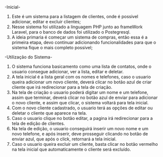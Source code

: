 -Inicial-

1. Este é um sistema para a listagem de clientes, onde é possivel adicionar, editar e excluir clientes;
2. Nesse sistema foi utilizado a linguagem PHP junto ao frameWork Laravel, para o banco de dados foi utilizado o Postegresql.
3. A ideia primaria é começar um sistema de compras, então essa é a primeira etapa, devo continuar adicionando funcionalidades para que o sistema fique o mais completo possivel;

-Utilização do Sistema-

1. O sistema funciona basicamento como uma lista de contatos, onde o usuario consegue adicionar, ver a lista, editar e deletar.
2. A tela inicial é a lista geral com os nomes e telefones, caso o usuario queira adicionar um novo cliente, deverá clicar no botão azul de criar cliente que irá redirecionar para a tela de criação.
3. Na tela de criação o usuario poderá digitar um nome e um telefone, assim que terminar, deverá clicar no botão azul de enviar para adicionar o novo cliente, e assim que clicar, o sistema voltará para tela inicial.
4. Com o novo cliente cadastrado, o usuario terá as opções de editar ou deletar o cliente que aparece na tela.
5. Caso o usuario clique no botão editar, a pagina irá redirecionar para a tela de edição de clientes.
6. Na tela de edição, o usuario conseguirá inserir um novo nome e um novo telefone, e após inserir, deve prosseguir clicando no botão de enviar azul, que após o click, retornará a tela inicial.
7. Caso o usuario queira excluir um cliente, basta clicar no botão vermelho na tela inicial que automaticamente o cliente será excluído.